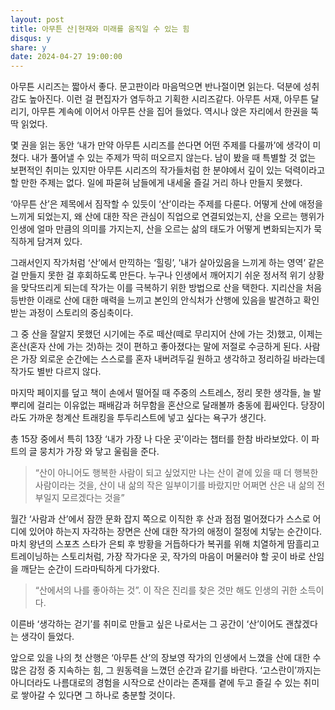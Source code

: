 ```yaml
---
layout: post
title: 아무튼 산|현재와 미래를 움직일 수 있는 힘
disqus: y
share: y
date: 2024-04-27 19:00:00
---
```



아무튼 시리즈는 짧아서 좋다. 문고판이라 마음먹으면 반나절이면 읽는다. 덕분에 성취감도 높아진다. 이런 걸 편집자가 염두하고 기획한 시리즈같다. 아무튼 서재, 아무튼 달리기, 아무튼 계속에 이어서 아무튼 산을 집어 들었다. 역시나 앉은 자리에서 한권을 뚝딱 읽었다. 

몇 권을 읽는 동안 ‘내가 만약 아무튼 시리즈를 쓴다면 어떤 주제를 다룰까’에 생각이 미쳤다. 내가 풀어낼 수 있는 주제가 딱히 떠오르지 않는다. 남이 봤을 때 특별할 것 없는 보편적인 취미는 있지만 아무튼 시리즈의 작가들처럼 한 분야에서 깊이 있는 덕력이라고 할 만한 주제는 없다. 일에 파묻혀 남들에게 내세울 즐길 거리 하나 만들지 못했다. 

‘아무튼 산’은 제목에서 짐작할 수 있듯이 ‘산’이라는 주제를 다룬다. 어떻게 산에 애정을 느끼게 되었는지, 왜 산에 대한 작은 관심이 직업으로 연결되었는지, 산을 오르는 행위가 인생에 얼마 만큼의 의미를 가지는지, 산을 오르는 삶의 태도가 어떻게 변화되는지가 묵직하게 담겨져 있다. 

그래서인지 작가처럼 ‘산’에서 만끽하는 ‘힐링’, ’내가 살아있음을 느끼게 하는 영역’ 같은 걸 만들지 못한 걸 후회하도록 만든다. 누구나 인생에서 깨어지기 쉬운 정서적 위기 상황을 맞닥뜨리게 되는데 작가는 이를 극복하기 위한 방법으로 산을 택한다. 지리산을 처음 등반한 이래로 산에 대한 매력을 느끼고 본인의 안식처가 산행에 있음을 발견하고 확인받는 과정이 스토리의 중심축이다.

 그 중 산을 잘알지 못했던 시기에는 주로 떼산(떼로 무리지어 산에 가는 것)했고, 이제는 혼산(혼자 산에 가는 것)하는 것이 편하고 좋아졌다는 말에 저절로 수긍하게 된다. 사람은 가장 외로운 순간에는 스스로를 혼자 내버려두길 원하고 생각하고 정리하길 바라는데 작가도 별반 다르지 않다.  

마지막 페이지를 덮고 책이 손에서 떨어질 때 주중의 스트레스, 정리 못한 생각들, 늘 발뿌리에 걸리는 이유없는 패배감과 허무함을 혼산으로 달래볼까 충동에 휩싸인다. 당장이라도 가까운 청계산 트래킹을 투두리스트에 넣고 싶다는 욕구가 생긴다. 

총 15장 중에서 특히 13장 ‘내가 가장 나 다운 곳’이라는 챕터를 한참 바라보았다. 이 파트의 글 뭉치가 가장 와 닿고 울림을 준다. 

>“산이 아니어도 행복한 사람이 되고 싶었지만 나는 산이 곁에 있을 때 더 행복한 사람이라는 것을, 산이 내 삶의 작은 일부이기를 바랐지만 어쩌면 산은 내 삶의 전부일지 모르겠다는 것을”

월간 ‘사람과 산’에서 잠깐 문화 잡지 쪽으로 이직한 후 산과 점점 멀어졌다가 스스로 어디에 있어야 하는지 자각하는 장면은 산에 대한 작가의 애정이 절정에 치닿는 순간이다. 마치 왕년의 스포츠 스타가 은퇴 후 방황을 거듭하다가 복귀를 위해 치열하게 땀흘리고 트레이닝하는 스토리처럼, 가장 작가다운 곳, 작가의 마음이 머물러야 할 곳이 바로 산임을 깨닫는 순간이 드라마틱하게 다가왔다.  

>“산에서의 나를 좋아하는 것”. 이 작은 진리를 찾은 것만 해도 인생의 귀한 소득이다. 

이른바 ‘생각하는 걷기’를 취미로 만들고 싶은 나로서는 그 공간이 ‘산’이어도 괜찮겠다는 생각이 들었다. 

앞으로 있을 나의 첫 산행은 ‘아무튼 산’의 장보영 작가의 인생에서 느꼈을 산에 대한 수 많은 감정 중 지속하는 힘, 그 원동력을 느꼈던 순간과 같기를 바란다. ‘고스란이’까지는 아니더라도 나름대로의 경험을 시작으로 산이라는 존재를 곁에 두고 즐길 수 있는 취미로 쌓아갈 수 있다면 그 하나로 충분할 것이다.  
